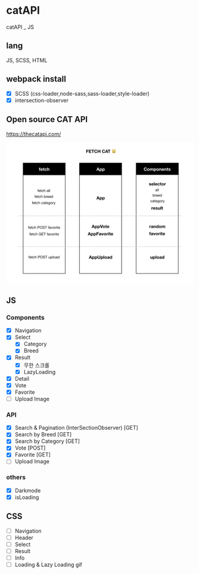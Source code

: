 # catAPI
catAPI _ JS

## lang
JS, SCSS, HTML

## webpack install
- [x] SCSS (css-loader,node-sass,sass-loader,style-loader)
- [x] intersection-observer

## Open source CAT API 
https://thecatapi.com/

![alt text](https://raw.githubusercontent.com/Lee-ji-soo/catAPI/main/fetchcat2.jpeg?raw=true)

## JS 
### Components
- [x] Navigation
- [x] Select
   - [x] Category
   - [x] Breed
- [x] Result
   - [x] 무한 스크롤 
   - [x] LazyLoading
- [x] Detail
- [x] Vote
- [x] Favorite
- [ ] Upload Image

### API
- [x] Search & Pagination (InterSectionObserver) [GET]
- [x] Search by Breed [GET]
- [x] Search by Category [GET]
- [x] Vote [POST]
- [x] Favorite [GET]
- [ ] Upload Image

### others
- [x] Darkmode
- [x] isLoading

## CSS
- [ ] Navigation
- [ ] Header
- [ ] Select
- [ ] Result
- [ ] Info
- [ ] Loading & Lazy Loading gif
